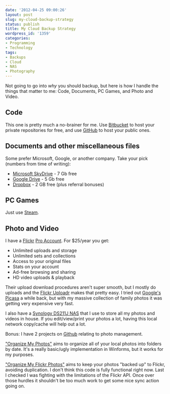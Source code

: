 ```yaml
---
date: '2012-04-25 09:00:26'
layout: post
slug: my-cloud-backup-strategy
status: publish
title: My Cloud Backup Strategy
wordpress_id: '1359'
categories:
- Programming
- Technology
tags:
- Backups
- Cloud
- NAS
- Photography
---
```


Not going to go into _why_ you should backup, but here is how I handle the things that matter to me: Code, Documents, PC Games, and Photo and Video.

## Code

This one is pretty much a no-brainer for me.  Use [Bitbucket](https://bitbucket.org/) to host your private repositories for free, and use [GitHub](https://github.com/) to host your public ones.

## Documents and other miscellaneous files

Some prefer Microsoft, Google, or another company.  Take your pick (numbers from time of writing):

- [Microsoft SkyDrive](https://skydrive.live.com) - 7 Gb free
- [Google Drive](https://drive.google.com/) - 5 Gb free
- [Dropbox](http://db.tt/Cr4Jtd0) - 2 GB free (plus referral bonuses)

## PC Games

Just use [Steam](http://store.steampowered.com/).

## Photo and Video

I have a [Flickr](http://www.flickr.com) [Pro Account](http://www.flickr.com/account/order).  For $25/year you get:

- Unlimited uploads and storage
- Unlimited sets and collections
- Access to your original files
- Stats on your account
- Ad-free browsing and sharing
- HD video uploads & playback

Their upload download procedures aren't super smooth, but I mostly do uploads and the [Flickr Uploadr](http://www.flickr.com/tools/uploadr/) makes that pretty easy.  I tried out [Google's Picasa](https://picasaweb.google.com) a while back, but with my massive collection of family photos it was getting very expensive very fast.

I also have a [Synology DS211J NAS](http://www.synology.com/us/products/DS211j/index.php) that I use to store all my photos and videos in house.  If you edit/view/print your photos a lot, having this local network copy/cache will help out a lot.

Bonus: I have 2 projects on [Github](https://github.com/jbubriski) relating to photo management.

["Organize My Photos"](https://github.com/jbubriski/Organize-My-Photos) aims to organize all of your local photos into folders by date.  It's a really basic/ugly implementation in Winforms, but it works for my purposes.

["Organize My Flickr Photos"](https://github.com/jbubriski/Organize-My-Flickr-Photos) aims to keep your photos "backed up" to Flickr, avoiding duplication.  I don't think this code  is fully functional right now.  Last I checked I was fighting with the limitations of the Flickr API.  Once over those hurdles it shouldn't be too much work to get some nice sync action going on.
